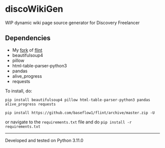 # discoWikiGen
WIP dynamic wiki page source generator for Discovery Freelancer 


## Dependencies
- My [fork](https://github.com/BASEFlow1/flint) of [flint](https://github.com/biqqles/flint)
- beautifulsoup4
- pillow
- html-table-parser-python3
- pandas
- alive_progress
- requests

To install, do:

`pip install beautifulsoup4 pillow html-table-parser-python3 pandas alive_progress requests`

`pip install https://github.com/baseflow1/flint/archive/master.zip -U`

or navigate to the `requirements.txt` file and do `pip install -r requirements.txt`

---

Developed and tested on Python 3.11.0
